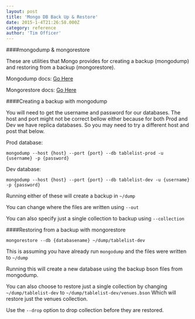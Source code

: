 ```yaml
---
layout: post
title: 'Mongo DB Back Up & Restore'
date: 2015-1-4T21:26:58.000Z
category: reference
author: 'Tim Officer'
---
```


####mongodump & mongorestore

These are utilities that Mongo provides for creating a backup (mongodump) and restoring from a backup (mongorestore).

Mongodump docs: [Go Here](http://docs.mongodb.org/manual/reference/program/mongodump/)

Mongorestore docs: [Go Here](http://docs.mongodb.org/manual/reference/program/mongorestore/)
<br>

####Creating a backup with mongodump

You will need to get the username and password for our databases. The host and port might not be correct bellow either because for both Prod and Dev we have replica databases. So you may need to try a different host and post that below.


Prod database:
```
mongodump --host {host} --port {port} --db tablelist-prod -u {username} -p {password}
```


Dev database:
```
mongodump --host {host} --port {port} --db tablelist-dev -u {username} -p {password}
```


Running either of these will create a backup in ```~/dump```

 You can change where the files are written using ```--out```

You can also specify just a single collection to backup using ```--collection```
<br>

####Restoring from a backup with mongorestore

```
mongorestore --db {databasename} ~/dump/tablelist-dev
 ```

This is assuming you have already run ```mongodump``` and the files were written to ```~/dump```

Running this will create a new database using the backup bson files from mongodump.

You can also choose to restore just a single collection by changing ```~/dump/tablelist-dev``` to ```~/dump/tablelist-dev/venues.bson``` Which will restore just the venues collection.

Use the ```--drop``` option to drop collection before they are restored.
